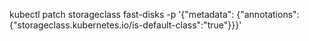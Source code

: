 kubectl patch storageclass fast-disks -p '{"metadata": {"annotations":{"storageclass.kubernetes.io/is-default-class":"true"}}}'